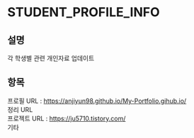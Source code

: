 # STUDENT_PROFILE_INFO
설명
---
각 학생별 관련 개인자료 업데이트 

항목
---
프로필 URL : https://anjiyun98.github.io/My-Portfolio.gihub.io/ <br/>
정리 URL <br/>
프로젝트 URL : https://ju5710.tistory.com/ <br/>
기타 
